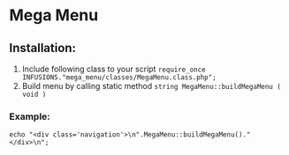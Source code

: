 # Mega Menu

## Installation:
1. Include following class to your script
`require_once INFUSIONS."mega_menu/classes/MegaMenu.class.php";`
2. Build menu by calling static method
`string MegaMenu::buildMegaMenu ( void )`

### Example:
`echo "<div class='navigation'>\n".MegaMenu::buildMegaMenu()."</div>\n";`